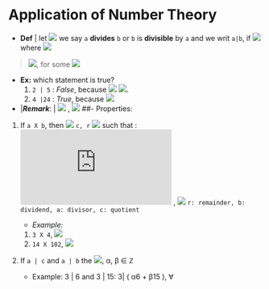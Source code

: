 # Application of  Number Theory
* __Def__ |  let ![](https://latex.codecogs.com/gif.latex?a,b&space;\in&space;\mathbb{Z}) we say `a` __divides__ `b` or `b` is __divisible__ by `a` and we writ `a|b`, if ![](https://latex.codecogs.com/gif.latex?\frac{a}{b}=n) where ![](https://latex.codecogs.com/gif.latex?n\in&space;\mathbb{Z}) 
> ![](https://latex.codecogs.com/gif.latex?b=a\cdot{n}), for some ![](https://latex.codecogs.com/gif.latex?n\in\mathbb{Z})

+ __Ex:__ which statement is true?
    1. `2 | 5` : _False_, because ![](https://latex.codecogs.com/gif.latex?\forall&n\in&\mathbb{Z},\space&\space)   ![](https://latex.codecogs.com/gif.latex?5\neq2n).
    2. `4 |24` : _True_, because ![](https://latex.codecogs.com/gif.latex?24=4\times6,\space6\in&\mathbb{Z})
+ |__*Remark*__: |     ![](https://latex.codecogs.com/gif.latex?a|0&space;) ,  ![](https://latex.codecogs.com/gif.latex?\forall&a\in&\mathbb{Z})
##- Properties:
1. If `a X b`, then ![](https://latex.codecogs.com/gif.latex?\exists) `c, r` ![](https://latex.codecogs.com/gif.latex?\in&\mathbb{Z}) such that :
    ![](https://latex.codecogs.com/gif.latex?b=ac+r) , ![](https://latex.codecogs.com/gif.latex?r\neq0)
``
r: remainder,
b: dividend,
a: divisor,
c: quotient
``

    + _Example:_
    1. `3 X 4`, ![](https://latex.codecogs.com/gif.latex?4=3\times&1+1) 
    2. `14 X 102`, ![](https://latex.codecogs.com/gif.latex?102=13\times7+11)
2. If `a | c` and `a | b` the ![](https://latex.codecogs.com/gif.latex?a|(\alpha&a+\beta&b)),  α, β ∈ ℤ
    + Example: 3 | 6 and 3 | 15:
        3| ( α6 + β15 ), ∀
